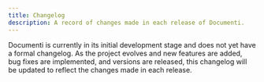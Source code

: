 ```yaml
---
title: Changelog
description: A record of changes made in each release of Documenti.
---
```


Documenti is currently in its initial development stage and does not yet have a formal changelog. As the project evolves and new features are added, bug fixes are implemented, and versions are released, this changelog will be updated to reflect the changes made in each release. 
